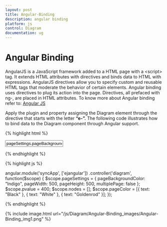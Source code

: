 ```yaml
---
layout: post
title: Angular-Binding
description: angular binding
platform: js
control: Diagram
documentation: ug
---
```


# Angular Binding

AngularJS is a JavaScript framework added to a HTML page with a &lt;script&gt; tag. It extends HTML attributes with directives and binds data to HTML with expressions. AngularJS directives allow you to specify custom and reusable HTML tags that moderate the behavior of certain elements. Angular binding uses directives to plug its action into the page. Directives, all prefaced with ng-, are placed in HTML attributes. To know more about Angular binding refer to: [Angular JS](/js/Introduction/AngularJS)

Apply the plugin and property assigning the Diagram element through the directive that starts with the letter **“e-”.**  The following code illustrates how to bind data to the Diagram component through Angular support.

{% highlight html %}
<!-- References to be added for angular support. -->
<script src="https://ajax.googleapis.com/ajax/libs/angularjs/1.0.1/angular.min.js"></script>
<script src="http://cdn.syncfusion.com/js/web/ej.unobtrusive-latest.min.js"></script>
<script src="http://cdn.syncfusion.com/js/ej.widget.angular-latest.min.js"></script>
 <!-- Initializes diagram. -->
<div id="diagramCore" 
   ej-diagram e-height="500px" 
   e-width="700px" 
   e-pagesettings-pagebackgroundcolor="pageSettings.pageBackgroundColor"  
   e-pagesettings-pageheight="pageSettings.pageHeight"
   e-pagesettings-pagewidth="pageSettings.pageWidth"></div>
<div>
   <!-- Renders a dropdown box to display a list of colors -->
   <input ej-dropdownlist e-datasource="pageColor" value="pageSettings.pageBackgroundColor" e-width="100px"/>
</div>

{% endhighlight %}

{% highlight js %}

angular.module('syncApp', ['ejangular'])
   .controller('diagram',
      function($scope) {
         $scope.pageSettings = {
            pageBackgroundColor: "Indigo",
            pageWidth: 500,
            pageHeight: 500,
            multiplePage: false
         };
         $scope.pvalue = 400;
         $scope.nodes = [];
         $scope.pageColor = [{
            text: "Black"
         }, {
            text: "White"
         }, {
            text: "Goldenrod"
         }];
      });

{% endhighlight %}

{% include image.html url="/js/Diagram/Angular-Binding_images/Angular-Binding_img1.png" %}
